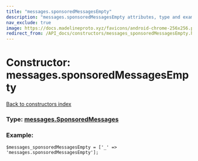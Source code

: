 ```yaml
---
title: "messages.sponsoredMessagesEmpty"
description: "messages.sponsoredMessagesEmpty attributes, type and example"
nav_exclude: true
image: https://docs.madelineproto.xyz/favicons/android-chrome-256x256.png
redirect_from: /API_docs/constructors/messages_sponsoredMessagesEmpty.html
---
```

# Constructor: messages.sponsoredMessagesEmpty  
[Back to constructors index](/API_docs/constructors/index.html)






### Type: [messages.SponsoredMessages](/API_docs/types/messages.SponsoredMessages.html)


### Example:

```
$messages_sponsoredMessagesEmpty = ['_' => 'messages.sponsoredMessagesEmpty'];
```  

